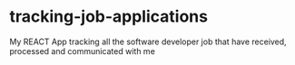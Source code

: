 # tracking-job-applications
My REACT App tracking all the software developer job that have received, processed and communicated with me
